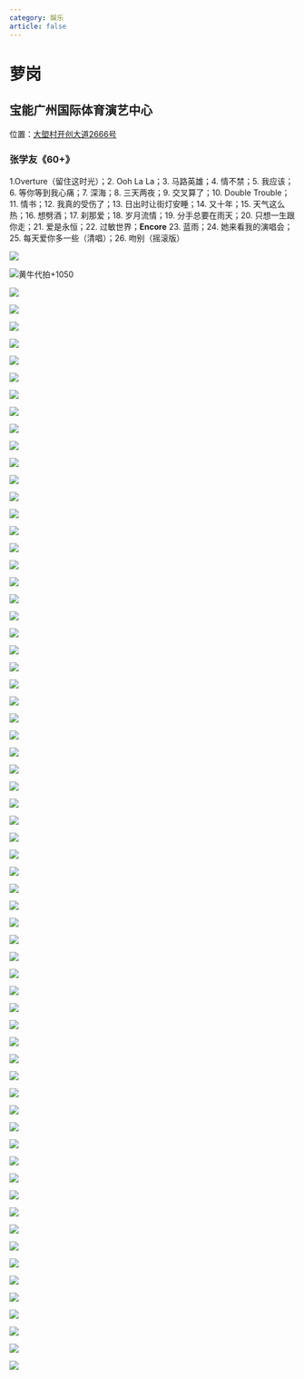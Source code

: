 ```yaml
---
category: 娱乐
article: false
---
```


# 萝岗

## 宝能广州国际体育演艺中心

<i class="fa-solid fa-location-dot"></i> 位置：<a href="https://ditu.amap.com/place/B0FFLBXH0M" target="_blank">大塱村开创大道2666号</a>

### 张学友《60+》

1.Overture（留住这时光）；2. Ooh La La；3. 马路英雄；4. 情不禁；5. 我应该；6. 等你等到我心痛；7. 深海；8. 三天两夜；9. 交叉算了；10. Double Trouble；11. 情书；12. 我真的受伤了；13. 日出时让街灯安睡；14. 又十年；15. 天气这么热；16. 想劈酒；17. 刹那爱；18. 岁月流情；19. 分手总要在雨天；20. 只想一生跟你走；21. 爱是永恒；22. 过敏世界；**Encore** 23. 蓝雨；24. 她来看我的演唱会；25. 每天爱你多一些（清唱）；26. 吻别（摇滚版）

![](https://img.sherry4869.com/blog/life/play/china/guangdong/guangzhou/hp/lg/bn/jacky60%2B/img_64.jpg)

![黄牛代拍+1050](https://img.sherry4869.com/blog/life/play/china/guangdong/guangzhou/hp/lg/bn/jacky60%2B/img.jpg)

![](https://img.sherry4869.com/blog/life/play/china/guangdong/guangzhou/hp/lg/bn/jacky60%2B/img_0.jpg)

![](https://img.sherry4869.com/blog/life/play/china/guangdong/guangzhou/hp/lg/bn/jacky60%2B/img_1.jpg)

![](https://img.sherry4869.com/blog/life/play/china/guangdong/guangzhou/hp/lg/bn/jacky60%2B/img_2.jpg)

![](https://img.sherry4869.com/blog/life/play/china/guangdong/guangzhou/hp/lg/bn/jacky60%2B/img_3.jpg)

![](https://img.sherry4869.com/blog/life/play/china/guangdong/guangzhou/hp/lg/bn/jacky60%2B/img_4.jpg)

![](https://img.sherry4869.com/blog/life/play/china/guangdong/guangzhou/hp/lg/bn/jacky60%2B/img_5.jpg)

![](https://img.sherry4869.com/blog/life/play/china/guangdong/guangzhou/hp/lg/bn/jacky60%2B/img_6.jpg)

![](https://img.sherry4869.com/blog/life/play/china/guangdong/guangzhou/hp/lg/bn/jacky60%2B/img_7.jpg)

![](https://img.sherry4869.com/blog/life/play/china/guangdong/guangzhou/hp/lg/bn/jacky60%2B/img_8.jpg)

![](https://img.sherry4869.com/blog/life/play/china/guangdong/guangzhou/hp/lg/bn/jacky60%2B/img_9.jpg)

![](https://img.sherry4869.com/blog/life/play/china/guangdong/guangzhou/hp/lg/bn/jacky60%2B/img_10.jpg)

![](https://img.sherry4869.com/blog/life/play/china/guangdong/guangzhou/hp/lg/bn/jacky60%2B/img_11.jpg)

![](https://img.sherry4869.com/blog/life/play/china/guangdong/guangzhou/hp/lg/bn/jacky60%2B/img_12.jpg)

![](https://img.sherry4869.com/blog/life/play/china/guangdong/guangzhou/hp/lg/bn/jacky60%2B/img_13.jpg)

![](https://img.sherry4869.com/blog/life/play/china/guangdong/guangzhou/hp/lg/bn/jacky60%2B/img_14.jpg)

![](https://img.sherry4869.com/blog/life/play/china/guangdong/guangzhou/hp/lg/bn/jacky60%2B/img_15.jpg)

![](https://img.sherry4869.com/blog/life/play/china/guangdong/guangzhou/hp/lg/bn/jacky60%2B/img_16.jpg)

![](https://img.sherry4869.com/blog/life/play/china/guangdong/guangzhou/hp/lg/bn/jacky60%2B/img_17.jpg)

![](https://img.sherry4869.com/blog/life/play/china/guangdong/guangzhou/hp/lg/bn/jacky60%2B/img_18.jpg)

![](https://img.sherry4869.com/blog/life/play/china/guangdong/guangzhou/hp/lg/bn/jacky60%2B/img_19.jpg)

![](https://img.sherry4869.com/blog/life/play/china/guangdong/guangzhou/hp/lg/bn/jacky60%2B/img_20.jpg)

![](https://img.sherry4869.com/blog/life/play/china/guangdong/guangzhou/hp/lg/bn/jacky60%2B/img_21.jpg)

![](https://img.sherry4869.com/blog/life/play/china/guangdong/guangzhou/hp/lg/bn/jacky60%2B/img_22.jpg)

![](https://img.sherry4869.com/blog/life/play/china/guangdong/guangzhou/hp/lg/bn/jacky60%2B/img_23.jpg)

![](https://img.sherry4869.com/blog/life/play/china/guangdong/guangzhou/hp/lg/bn/jacky60%2B/img_24.jpg)

![](https://img.sherry4869.com/blog/life/play/china/guangdong/guangzhou/hp/lg/bn/jacky60%2B/img_25.jpg)

![](https://img.sherry4869.com/blog/life/play/china/guangdong/guangzhou/hp/lg/bn/jacky60%2B/img_26.jpg)

![](https://img.sherry4869.com/blog/life/play/china/guangdong/guangzhou/hp/lg/bn/jacky60%2B/img_27.jpg)

![](https://img.sherry4869.com/blog/life/play/china/guangdong/guangzhou/hp/lg/bn/jacky60%2B/img_28.jpg)

![](https://img.sherry4869.com/blog/life/play/china/guangdong/guangzhou/hp/lg/bn/jacky60%2B/img_29.jpg)

![](https://img.sherry4869.com/blog/life/play/china/guangdong/guangzhou/hp/lg/bn/jacky60%2B/img_30.jpg)

![](https://img.sherry4869.com/blog/life/play/china/guangdong/guangzhou/hp/lg/bn/jacky60%2B/img_31.jpg)

![](https://img.sherry4869.com/blog/life/play/china/guangdong/guangzhou/hp/lg/bn/jacky60%2B/img_32.jpg)

![](https://img.sherry4869.com/blog/life/play/china/guangdong/guangzhou/hp/lg/bn/jacky60%2B/img_33.jpg)

![](https://img.sherry4869.com/blog/life/play/china/guangdong/guangzhou/hp/lg/bn/jacky60%2B/img_34.jpg)

![](https://img.sherry4869.com/blog/life/play/china/guangdong/guangzhou/hp/lg/bn/jacky60%2B/img_35.jpg)

![](https://img.sherry4869.com/blog/life/play/china/guangdong/guangzhou/hp/lg/bn/jacky60%2B/img_36.jpg)

![](https://img.sherry4869.com/blog/life/play/china/guangdong/guangzhou/hp/lg/bn/jacky60%2B/img_37.jpg)

![](https://img.sherry4869.com/blog/life/play/china/guangdong/guangzhou/hp/lg/bn/jacky60%2B/img_38.jpg)

![](https://img.sherry4869.com/blog/life/play/china/guangdong/guangzhou/hp/lg/bn/jacky60%2B/img_39.jpg)

![](https://img.sherry4869.com/blog/life/play/china/guangdong/guangzhou/hp/lg/bn/jacky60%2B/img_40.jpg)

![](https://img.sherry4869.com/blog/life/play/china/guangdong/guangzhou/hp/lg/bn/jacky60%2B/img_41.jpg)

![](https://img.sherry4869.com/blog/life/play/china/guangdong/guangzhou/hp/lg/bn/jacky60%2B/img_42.jpg)

![](https://img.sherry4869.com/blog/life/play/china/guangdong/guangzhou/hp/lg/bn/jacky60%2B/img_43.jpg)

![](https://img.sherry4869.com/blog/life/play/china/guangdong/guangzhou/hp/lg/bn/jacky60%2B/img_44.jpg)

![](https://img.sherry4869.com/blog/life/play/china/guangdong/guangzhou/hp/lg/bn/jacky60%2B/img_45.jpg)

![](https://img.sherry4869.com/blog/life/play/china/guangdong/guangzhou/hp/lg/bn/jacky60%2B/img_46.jpg)

![](https://img.sherry4869.com/blog/life/play/china/guangdong/guangzhou/hp/lg/bn/jacky60%2B/img_47.jpg)

![](https://img.sherry4869.com/blog/life/play/china/guangdong/guangzhou/hp/lg/bn/jacky60%2B/img_48.jpg)

![](https://img.sherry4869.com/blog/life/play/china/guangdong/guangzhou/hp/lg/bn/jacky60%2B/img_49.jpg)

![](https://img.sherry4869.com/blog/life/play/china/guangdong/guangzhou/hp/lg/bn/jacky60%2B/img_50.jpg)

![](https://img.sherry4869.com/blog/life/play/china/guangdong/guangzhou/hp/lg/bn/jacky60%2B/img_51.jpg)

![](https://img.sherry4869.com/blog/life/play/china/guangdong/guangzhou/hp/lg/bn/jacky60%2B/img_52.jpg)

![](https://img.sherry4869.com/blog/life/play/china/guangdong/guangzhou/hp/lg/bn/jacky60%2B/img_53.jpg)

![](https://img.sherry4869.com/blog/life/play/china/guangdong/guangzhou/hp/lg/bn/jacky60%2B/img_54.jpg)

![](https://img.sherry4869.com/blog/life/play/china/guangdong/guangzhou/hp/lg/bn/jacky60%2B/img_55.jpg)

![](https://img.sherry4869.com/blog/life/play/china/guangdong/guangzhou/hp/lg/bn/jacky60%2B/img_56.jpg)

![](https://img.sherry4869.com/blog/life/play/china/guangdong/guangzhou/hp/lg/bn/jacky60%2B/img_57.jpg)

![](https://img.sherry4869.com/blog/life/play/china/guangdong/guangzhou/hp/lg/bn/jacky60%2B/img_58.jpg)

![](https://img.sherry4869.com/blog/life/play/china/guangdong/guangzhou/hp/lg/bn/jacky60%2B/img_59.jpg)

![](https://img.sherry4869.com/blog/life/play/china/guangdong/guangzhou/hp/lg/bn/jacky60%2B/img_60.jpg)

![](https://img.sherry4869.com/blog/life/play/china/guangdong/guangzhou/hp/lg/bn/jacky60%2B/img_61.jpg)

![](https://img.sherry4869.com/blog/life/play/china/guangdong/guangzhou/hp/lg/bn/jacky60%2B/img_62.jpg)

![](https://img.sherry4869.com/blog/life/play/china/guangdong/guangzhou/hp/lg/bn/jacky60%2B/img_63.jpg)